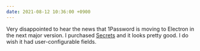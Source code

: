 ```yaml
---
date: 2021-08-12 10:36:00 +0900
---
```


Very disappointed to hear the news that 1Password is moving to Electron in the next major version. I purchased [Secrets](https://outercorner.com/secrets-mac/) and it looks pretty good. I do wish it had user-configurable fields.
